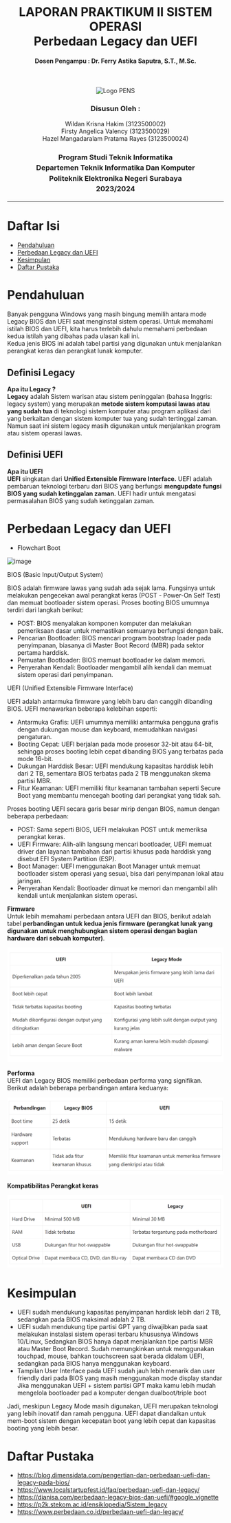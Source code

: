 <div align="center">
  <h1 style="font-weight: bold"> LAPORAN PRAKTIKUM II SISTEM OPERASI<br>Perbedaan Legacy dan UEFI</h1>
  <h4 style="text-align: center;">Dosen Pengampu : Dr. Ferry Astika Saputra, S.T., M.Sc.</h4>
</div>
<br />
<br />
<div align="center">
  <img src="https://upload.wikimedia.org/wikipedia/id/4/44/Logo_PENS.png" alt="Logo PENS">
  <h3 style="text-align: center;">Disusun Oleh : </h3>
  <p style="tex-align: center;">
    Wildan Krisna Hakim (3123500002)<br>
    Firsty Angelica Valency (3123500029)<br>
    Hazel Mangadaralam Pratama Rayes (3123500024)<br>
  </p>
  <h3 style="text-align: center;line-height: 1.5">Program Studi Teknik Informatika<br>Departemen Teknik Informatika Dan Komputer<br>Politeknik Elektronika Negeri Surabaya<br>2023/2024</h3>
  <hr>
</div>

# Daftar Isi
 - [Pendahuluan ](#pendahuluan)
 - [Perbedaan Legacy dan UEFI](#perbedaan-legacy-dan-uefi)
 - [Kesimpulan](#kesimpulan)
 - [Daftar Pustaka](#daftar-pustaka)

# Pendahuluan
Banyak pengguna Windows yang masih bingung  memilih antara mode Legacy BIOS dan UEFI saat menginstal sistem operasi.
Untuk memahami istilah BIOS dan UEFI, kita  harus  terlebih dahulu memahami perbedaan kedua istilah  yang  dibahas pada ulasan kali ini. <br>
Kedua jenis BIOS ini adalah tabel partisi yang digunakan untuk menjalankan perangkat keras dan perangkat lunak komputer.

## Definisi Legacy
**Apa itu Legacy ?**
<br>
**Legacy** adalah Sistem warisan atau sistem peninggalan (bahasa Inggris: legacy system) yang merupakan **metode sistem komputasi lawas atau yang sudah tua** di teknologi sistem komputer atau program aplikasi dari yang berkaitan dengan sistem komputer tua yang sudah tertinggal zaman. Namun saat ini sistem legacy masih digunakan untuk menjalankan program atau sistem operasi lawas.

## Definisi UEFI
**Apa itu UEFI**
<br>
**UEFI** singkatan dari **Unified Extensible Firmware Interface.** UEFI adalah pembaruan teknologi terbaru dari BIOS yang berfungsi **mengupdate fungsi BIOS yang sudah ketinggalan zaman.** UEFI hadir untuk mengatasi permasalahan BIOS yang sudah ketinggalan zaman. 

# Perbedaan Legacy dan UEFI

- Flowchart Boot
  
![image](https://github.com/angelvalency/sysop_3123500029/assets/149746443/9860874c-c718-4b84-93dc-31e2c473c580)

BIOS (Basic Input/Output System)

BIOS adalah firmware lawas yang sudah ada sejak lama. Fungsinya untuk melakukan pengecekan awal perangkat keras (POST - Power-On Self Test) dan memuat bootloader sistem operasi. Proses booting BIOS umumnya terdiri dari langkah berikut:

- POST: BIOS menyalakan komponen komputer dan melakukan pemeriksaan dasar untuk memastikan semuanya berfungsi dengan baik.
- Pencarian Bootloader: BIOS mencari program bootstrap loader pada penyimpanan, biasanya di Master Boot Record (MBR) pada sektor pertama harddisk.
- Pemuatan Bootloader: BIOS memuat bootloader ke dalam memori.
- Penyerahan Kendali: Bootloader mengambil alih kendali dan memuat sistem operasi dari penyimpanan.

UEFI (Unified Extensible Firmware Interface)

UEFI adalah antarmuka firmware yang lebih baru dan canggih dibanding BIOS. UEFI menawarkan beberapa kelebihan seperti:

- Antarmuka Grafis: UEFI umumnya memiliki antarmuka pengguna grafis dengan dukungan mouse dan keyboard, memudahkan navigasi pengaturan.
- Booting Cepat: UEFI berjalan pada mode prosesor 32-bit atau 64-bit, sehingga proses booting lebih cepat dibanding BIOS yang terbatas pada mode 16-bit.
- Dukungan Harddisk Besar: UEFI mendukung kapasitas harddisk lebih dari 2 TB, sementara BIOS terbatas pada 2 TB menggunakan skema partisi MBR.
- Fitur Keamanan: UEFI memiliki fitur keamanan tambahan seperti Secure Boot yang membantu mencegah booting dari perangkat yang tidak sah.

Proses booting UEFI secara garis besar mirip dengan BIOS, namun dengan beberapa perbedaan:

- POST: Sama seperti BIOS, UEFI melakukan POST untuk memeriksa perangkat keras.
- UEFI Firmware: Alih-alih langsung mencari bootloader, UEFI memuat driver dan layanan tambahan dari partisi khusus pada harddisk yang disebut EFI System Partition (ESP).
- Boot Manager: UEFI menggunakan Boot Manager untuk memuat bootloader sistem operasi yang sesuai, bisa dari penyimpanan lokal atau jaringan.
- Penyerahan Kendali: Bootloader dimuat ke memori dan mengambil alih kendali untuk menjalankan sistem operasi.


**Firmware**
<br>
Untuk lebih memahami perbedaan antara UEFI dan BIOS, berikut adalah tabel **perbandingan untuk kedua jenis firmware (perangkat lunak yang digunakan untuk menghubungkan sistem operasi dengan bagian hardware dari sebuah komputer)**.


![App Screenshot](assets/UEFI_vs_Legacy.png)

**Performa**
<br>
UEFI dan Legacy BIOS memiliki perbedaan performa yang signifikan. Berikut adalah beberapa perbandingan antara keduanya:

![App Screenchot](assets/performa_legacy_uefi.png)

**Kompatibilitas Perangkat keras**
<br>

![App Screenshot](assets/kompatibilitas_legacy_vs_uefi.png)

# Kesimpulan
- UEFI sudah mendukung kapasitas penyimpanan hardisk lebih dari 2 TB, sedangkan pada BIOS maksimal adalah 2 TB.
- UEFI sudah mendukung tipe partisi GPT yang diwajibkan pada saat melakukan instalasi sistem operasi terbaru khususnya Windows 10/Linux, Sedangkan BIOS hanya dapat menjalankan tipe partisi MBR atau Master Boot Record.
Sudah memungkinkan untuk menggunakan touchpad, mouse, bahkan touchscreen saat berada didalam UEFI, sedangkan pada BIOS hanya menggunakan keyboard.
- Tampilan User Interface pada UEFI sudah jauh lebih menarik dan user friendly dari pada BIOS yang masih menggunakan mode display standar
Jika menggunakan UEFI + sistem partisi GPT maka kamu lebih mudah mengelola bootloader pad a komputer dengan dualboot/triple boot

Jadi, meskipun Legacy Mode masih digunakan, UEFI merupakan teknologi yang lebih inovatif dan ramah pengguna. UEFI dapat diandalkan untuk mem-boot sistem dengan kecepatan boot yang lebih cepat dan kapasitas booting yang lebih besar.

# Daftar Pustaka
- https://blog.dimensidata.com/pengertian-dan-perbedaan-uefi-dan-legacy-pada-bios/
- https://www.localstartupfest.id/faq/perbedaan-uefi-dan-legacy/
- https://dianisa.com/perbedaan-legacy-bios-dan-uefi/#google_vignette
- https://p2k.stekom.ac.id/ensiklopedia/Sistem_legacy
- https://www.perbedaan.co.id/perbedaan-uefi-dan-legacy/
